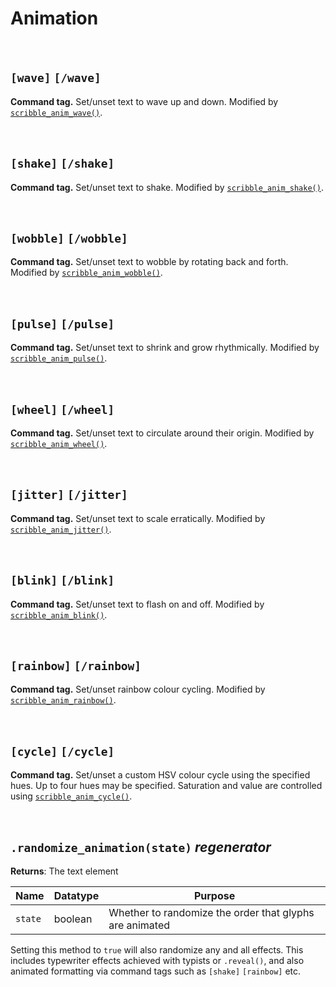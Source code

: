 # Animation

&nbsp;

## `[wave]` `[/wave]`

**Command tag.** Set/unset text to wave up and down. Modified by [`scribble_anim_wave()`](animation-properties?id=scribble_anim_wavesize-frequency-speed).

&nbsp;

## `[shake]` `[/shake]`

**Command tag.** Set/unset text to shake. Modified by [`scribble_anim_shake()`](animation-properties?id=scribble_anim_shakesize-speed).

&nbsp;

## `[wobble]` `[/wobble]`

**Command tag.** Set/unset text to wobble by rotating back and forth. Modified by [`scribble_anim_wobble()`](animation-properties?id=scribble_anim_wobbleangle-frequency).

&nbsp;

## `[pulse]` `[/pulse]`

**Command tag.** Set/unset text to shrink and grow rhythmically. Modified by [`scribble_anim_pulse()`](animation-properties?id=scribble_anim_pulsescale-speed).

&nbsp;

## `[wheel]` `[/wheel]`

**Command tag.** Set/unset text to circulate around their origin. Modified by [`scribble_anim_wheel()`](animation-properties?id=scribble_anim_wheelsize-frequency-speed).

&nbsp;

## `[jitter]` `[/jitter]`

**Command tag.** Set/unset text to scale erratically. Modified by [`scribble_anim_jitter()`](animation-properties?id=scribble_anim_jitterminscale-maxscale-speed).

&nbsp;

## `[blink]` `[/blink]`

**Command tag.** Set/unset text to flash on and off. Modified by [`scribble_anim_blink()`](animation-properties?id=scribble_anim_blinkonduration-offduration-timeoffset).

&nbsp;

## `[rainbow]` `[/rainbow]`

**Command tag.** Set/unset rainbow colour cycling. Modified by [`scribble_anim_rainbow()`](animation-properties?id=scribble_anim_rainbowweight-speed).

&nbsp;

## `[cycle]` `[/cycle]`

**Command tag.** Set/unset a custom HSV colour cycle using the specified hues. Up to four hues may be specified. Saturation and value are controlled using [`scribble_anim_cycle()`](animation-properties?id=scribble_anim_cyclespeed-saturation-value).

&nbsp;

## `.randomize_animation(state)` *regenerator*

**Returns**: The text element

|Name   |Datatype|Purpose                                                |
|-------|--------|-------------------------------------------------------|
|`state`|boolean |Whether to randomize the order that glyphs are animated|

Setting this method to `true` will also randomize any and all effects. This includes typewriter effects achieved with typists or `.reveal()`, and also animated formatting via command tags such as `[shake]` `[rainbow]` etc.